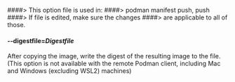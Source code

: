 ####> This option file is used in:
####>   podman manifest push, push
####> If file is edited, make sure the changes
####> are applicable to all of those.
#### **--digestfile**=*Digestfile*

After copying the image, write the digest of the resulting image to the file.
(This option is not available with the remote Podman client, including Mac and Windows (excluding WSL2) machines)
